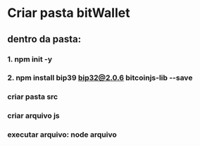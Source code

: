 # Criar pasta bitWallet 

## dentro da pasta: 
### 1. npm init -y
### 2. npm install bip39 bip32@2.0.6 bitcoinjs-lib --save
### criar pasta src
### criar arquivo js
### executar arquivo: node arquivo
